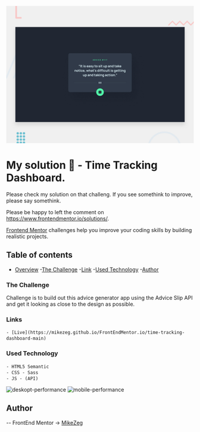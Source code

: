 ![Design preview for the Advice - generator - app, coding challenge](./design/desktop-preview.jpg)

# My solution 👋 - Time Tracking Dashboard. 

Please check my solution on that challeng. If you see somethink to improve, please say somethink.

Please be happy to left the comment on https://www.frontendmentor.io/solutions/. 

[Frontend Mentor](https://www.frontendmentor.io) challenges help you improve your coding skills by building realistic projects.

## Table of contents
- [Overview](#overview)
    -[The Challenge](#The-challenge)
    -[Link](#Links)
    -[Used Technology](#Used-Technology)
-[Author](#Author)

### The Challenge

Challenge is to build out this advice generator app using the Advice Slip API and get it looking as close to the design as possible.

### Links
    
    - [Live](https://mikezeg.github.io/FrontEndMentor.io/time-tracking-dashboard-main)

### Used Technology

    - HTML5 Semantic
    - CSS - Sass
    - JS - (API)

![deskopt-performance]()
![mobile-performance]()

## Author
 -- FrontEnd Mentor -> [MikeZeg](https://www.frontendmentor.io/profile/MikeZeg)